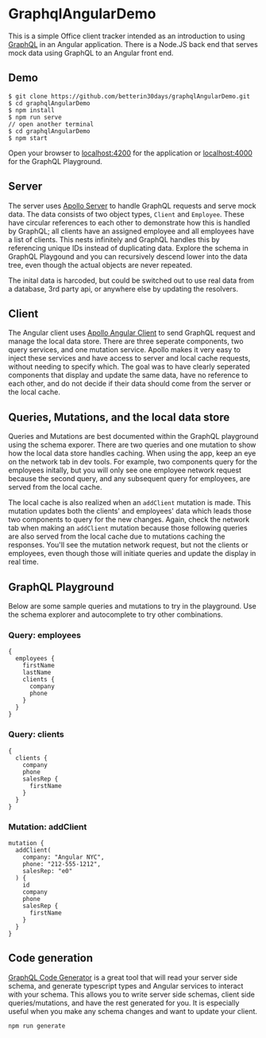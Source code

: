 # GraphqlAngularDemo
This is a simple Office client tracker intended as an introduction to using [GraphQL](https://graphql.org/) in an Angular application. There is a Node.JS back end that serves mock data using GraphQL to an Angular front end.

## Demo
```
$ git clone https://github.com/betterin30days/graphqlAngularDemo.git
$ cd graphqlAngularDemo
$ npm install
$ npm run serve
// open another terminal
$ cd graphqlAngularDemo
$ npm start
```
Open your browser to [localhost:4200](http://localhost:4200) for the application or [localhost:4000](http://localhost:4000) for the GraphQL Playground.

## Server
The server uses [Apollo Server](https://www.apollographql.com/docs/apollo-server/) to handle GraphQL requests and serve mock data. The data consists of two object types, `Client` and `Employee`. These have circular references to each other to demonstrate how this is handled by GraphQL; all clients have an assigned employee and all employees have a list of clients. This nests infinitely and GraphQL handles this by referencing unique IDs instead of duplicating data. Explore the schema in GraphQL Playgound and you can recursively descend lower into the data tree, even though the actual objects are never repeated.

The inital data is harcoded, but could be switched out to use real data from a database, 3rd party api, or anywhere else by updating the resolvers.

## Client
The Angular client uses [Apollo Angular Client](https://www.apollographql.com/docs/angular/) to send GraphQL request and manage the local data store. There are three seperate components, two query services, and one mutation service. Apollo makes it very easy to inject these services and have access to server and local cache requests, without needing to specify which. The goal was to have clearly seperated components that display and update the same data, have no reference to each other, and do not decide if their data should come from the server or the local cache.

## Queries, Mutations, and the local data store
Queries and Mutations are best documented within the GraphQL playground using the schema exporer. There are two queries and one mutation to show how the local data store handles caching. When using the app, keep an eye on the network tab in dev tools. For example, two components query for the employees initally, but you will only see one employee network request because the second query, and any subsequent query for employees, are served from the local cache.

The local cache is also realized when an `addClient` mutation is made. This mutation updates both the clients' and employees' data which leads those two components to query for the new changes. Again, check the network tab when making an `addClient` mutation because those following queries are also served from the local cache due to mutations caching the responses. You'll see the mutation network request, but not the clients or employees, even though those will initiate queries and update the display in real time.

## GraphQL Playground
Below are some sample queries and mutations to try in the playground. Use the schema explorer and autocomplete to try other combinations.
### Query: employees
```
{
  employees {
    firstName
    lastName
    clients {
      company
      phone
    }
  }
}
```
### Query: clients
```
{
  clients {
    company
    phone
    salesRep {
      firstName
    }
  }
}
```
### Mutation: addClient
```
mutation {
  addClient(
    company: "Angular NYC",
    phone: "212-555-1212",
    salesRep: "e0"
  ) {
    id
    company
    phone
    salesRep {
      firstName
    }
  }
}
```

## Code generation
[GraphQL Code Generator](https://graphql-code-generator.com/) is a great tool that will read your server side schema, and generate typescript types and Angular services to interact with your schema. This allows you to write server side schemas, client side queries/mutations, and have the rest generated for you. It is especially useful when you make any schema changes and want to update your client.
```
npm run generate
```
